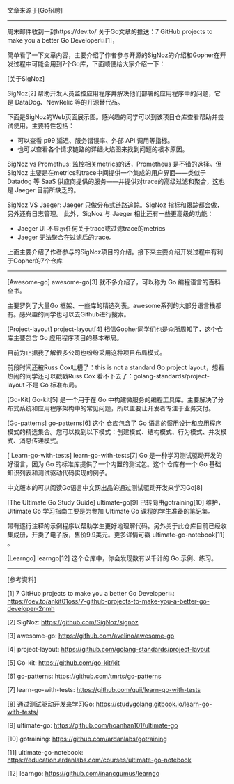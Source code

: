 文章来源于[Go招聘]

---
周末邮件收到一封https://dev.to/ 关于Go文章的推送：7 GitHub projects to make you a better Go Developer💥[1]，

简单看了一下文章内容，主要介绍了作者参与开源的SigNoz的介绍和Gopher在开发过程中可能会用到7个Go库，下面顺便给大家介绍一下：

[关于SigNoz]

SigNoz[2] 帮助开发人员监控应用程序并解决他们部署的应用程序中的问题，它是 DataDog、NewRelic 等的开源替代品。

下面是SigNoz的Web页面展示图。感兴趣的同学可以到该项目仓库查看帮助并尝试使用。主要特性包括：

* 可以查看 p99 延迟、服务错误率、外部 API 调用等指标。
* 也可以查看各个请求链路的详细火焰图来找到问题的根本原因。

SigNoz vs Promethus:
监控相关metrics的话，Prometheus 是不错的选择。但SigNoz 主要是在metrics和trace中间提供一个集成的用户界面——类似于 Datadog 等 SaaS 供应商提供的服务——并提供对trace的高级过滤和聚合，这也是 Jaeger 目前所缺乏的。

SigNoz VS Jaeger:
Jaeger 只做分布式链路追踪。SigNoz 指标和跟踪都会做，另外还有日志管理。
此外，SigNoz 与 Jaeger 相比还有一些更高级的功能：
* Jaeger UI 不显示任何关于trace或过滤trace的metrics
* Jaeger 无法聚合在过滤后的trace。

上面主要介绍了作者参与的SigNoz项目的介绍。接下来主要介绍开发过程中有利于Gopher的7个仓库

---

[Awesome-go]
awesome-go[3] 就不多介绍了，可以称为 Go 编程语言的百科全书。

主要罗列了大量Go 框架、一些库的精选列表。awesome系列的大部分语言栈都有。感兴趣的同学也可以去Github进行搜索。

[Project-layout]
project-layout[4] 相信Gopher同学们也是众所周知了，这个仓库主要包含 Go 应用程序项目的基本布局。

目前为止据我了解很多公司也纷纷采用这种项目布局模式。

前段时间还被Russ Cox吐槽了：this is not a standard Go project layout，想看热闹的同学还可以戳戳Russ Cox 看不下去了：golang-standards/project-layout 不是 Go 标准布局。

[Go-Kit]
Go-kit[5] 是一个用于在 Go 中构建微服务的编程工具库。主要解决了分布式系统和应用程序架构中的常见问题，所以主要让开发者专注于业务交付。

[Go-patterns]
go-patterns[6] 这个 仓库包含了 Go 语言的惯用设计和应用程序模式的精选集合。您可以找到以下模式：创建模式、结构模式、行为模式、并发模式、消息传递模式。

[ Learn-go-with-tests]
learn-go-with-tests[7] Go 是一种学习测试驱动开发的好语言，因为 Go 的标准库提供了一个内置的测试包。这个 仓库有一个 Go 基础知识列表和测试驱动代码实现的例子。

中文版本的可以阅读Go语言中文网出品的通过测试驱动开发来学习Go[8]

[The Ultimate Go Study Guide]
ultimate-go[9] 已转向由gotraining[10] 维护，Ultimate Go 学习指南主要是为参加 Ultimate Go 课程的学生准备的笔记集。

带有逐行注释的示例程序以帮助学生更好地理解代码。另外关于此仓库目前已经收集成册，开卖了电子版，售价9.9美元。更多详情可戳 ultimate-go-notebook[11] 。

[Learngo]
learngo[12] 这个仓库中，你会发现数有以千计的 Go 示例、练习。

---

[参考资料]

[1]
7 GitHub projects to make you a better Go Developer💥: https://dev.to/ankit01oss/7-github-projects-to-make-you-a-better-go-developer-2nmh

[2]
SigNoz: https://github.com/SigNoz/signoz

[3]
awesome-go: https://github.com/avelino/awesome-go

[4]
project-layout: https://github.com/golang-standards/project-layout

[5]
Go-kit: https://github.com/go-kit/kit

[6]
go-patterns: https://github.com/tmrts/go-patterns

[7]
learn-go-with-tests: https://github.com/quii/learn-go-with-tests

[8]
通过测试驱动开发来学习Go: https://studygolang.gitbook.io/learn-go-with-tests/

[9]
ultimate-go: https://github.com/hoanhan101/ultimate-go

[10]
gotraining: https://github.com/ardanlabs/gotraining

[11]
ultimate-go-notebook: https://education.ardanlabs.com/courses/ultimate-go-notebook

[12]
learngo: https://github.com/inancgumus/learngo